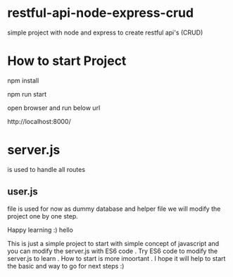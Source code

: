 # restful-api-node-express-crud
simple project with node and express to create restful api's (CRUD)

# How to start Project 

 npm install 
 
 npm run start 
 
 open browser and run below url
 
 http://localhost:8000/

# server.js 
is used to handle all routes 

## user.js 
file is used for now as dummy database and helper file 
we will modify the project one by one step.

Happy learning :) 
hello

This is just a simple project to start with simple concept of javascript and you can modify the server.js with ES6 code .
Try ES6 code to modify the server.js to learn .
How to start is more imoortant .
I hope it will help to start the basic and way to go for next steps :)

